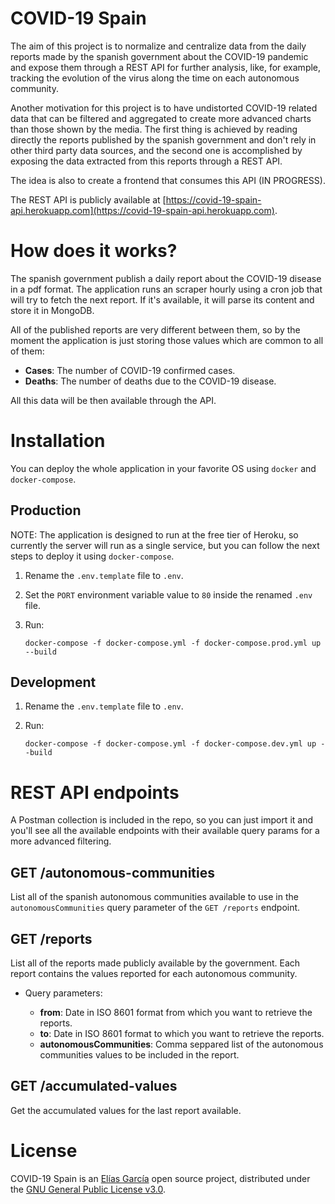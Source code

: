 # COVID-19 Spain

The aim of this project is to normalize and centralize data from the daily
reports made by the spanish government about the COVID-19 pandemic and expose
them through a REST API for further analysis, like, for example, tracking the
evolution of the virus along the time on each autonomous community.

Another motivation for this project is to have undistorted COVID-19 related data
that can be filtered and aggregated to create more advanced charts than those
shown by the media. The first thing is achieved by reading directly the reports
published by the spanish government and don't rely in other third party data
sources, and the second one is accomplished by exposing the data extracted from
this reports through a REST API.

The idea is also to create a frontend that consumes this API (IN PROGRESS).

The REST API is publicly available at
[https://covid-19-spain-api.herokuapp.com](https://covid-19-spain-api.herokuapp.com).

# How does it works?

The spanish government publish a daily report about the COVID-19 disease in a
pdf format. The application runs an scraper hourly using a cron job that will
try to fetch the next report. If it's available, it will parse its content and
store it in MongoDB.

All of the published reports are very different between them, so by the moment
the application is just storing those values which are common to all of them:

- **Cases**: The number of COVID-19 confirmed cases.
- **Deaths**: The number of deaths due to the COVID-19 disease.

All this data will be then available through the API.

# Installation

You can deploy the whole application in your favorite OS using `docker` and
`docker-compose`.

## Production

NOTE: The application is designed to run at the free tier of Heroku, so
currently the server will run as a single service, but you can follow the next
steps to deploy it using `docker-compose`.

1. Rename the `.env.template` file to `.env`.

2. Set the `PORT` environment variable value to `80` inside the renamed `.env`
   file.

3. Run:

   ```shell
   docker-compose -f docker-compose.yml -f docker-compose.prod.yml up --build
   ```

## Development

1. Rename the `.env.template` file to `.env`.

2. Run:

   ```shell
   docker-compose -f docker-compose.yml -f docker-compose.dev.yml up --build
   ```

# REST API endpoints

A Postman collection is included in the repo, so you can just import it and
you'll see all the available endpoints with their available query params for a
more advanced filtering.

## GET /autonomous-communities

List all of the spanish autonomous communities available to use in the
`autonomousCommunities` query parameter of the `GET /reports` endpoint.

## GET /reports

List all of the reports made publicly available by the government. Each report
contains the values reported for each autonomous community.

- Query parameters:

  - **from**: Date in ISO 8601 format from which you want to retrieve the
    reports.
  - **to**: Date in ISO 8601 format to which you want to retrieve the reports.
  - **autonomousCommunities**: Comma seppared list of the autonomous communities
    values to be included in the report.

## GET /accumulated-values

Get the accumulated values for the last report available.

# License

COVID-19 Spain is an [Elías García](https://eliasgarciade.dev) open source
project, distributed under the
[GNU General Public License v3.0](https://github.com/elias-garcia/covid-19-spain/blob/master/LICENSE).
